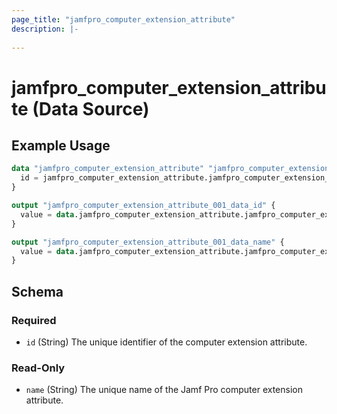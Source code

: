 ```yaml
---
page_title: "jamfpro_computer_extension_attribute"
description: |-
  
---
```


# jamfpro_computer_extension_attribute (Data Source)


## Example Usage
```terraform
data "jamfpro_computer_extension_attribute" "jamfpro_computer_extension_attribute_001_data" {
  id = jamfpro_computer_extension_attribute.jamfpro_computer_extension_attribute_001.id
}

output "jamfpro_computer_extension_attribute_001_data_id" {
  value = data.jamfpro_computer_extension_attribute.jamfpro_computer_extension_attribute_001_data.id
}

output "jamfpro_computer_extension_attribute_001_data_name" {
  value = data.jamfpro_computer_extension_attribute.jamfpro_computer_extension_attribute_001_data.name
}
```

<!-- schema generated by tfplugindocs -->
## Schema

### Required

- `id` (String) The unique identifier of the computer extension attribute.

### Read-Only

- `name` (String) The unique name of the Jamf Pro computer extension attribute.